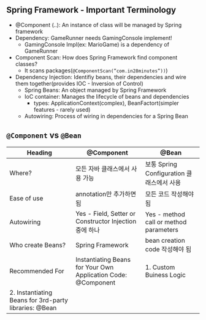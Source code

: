 ## Spring Framework - Important Terminology

- @Component (..): An instance of class will be managed by Spring framework
- Dependency: GameRunner needs GamingConsole implement!
    - GamingConsole Impl(ex: MarioGame) is a dependency of GameRunner
- Component Scan: How does Spring Framework find component classes?
    - It scans packages(`@ComponentScan(”com.in28minutes”))`)
- Dependency Injection: Identifiy beans, their dependencies and wire them together(provides IOC - Inversion of Control)
    - Spring Beans: An object managed by Spring Framework
    - IoC container: Manages the lifecycle of beans and dependencies
        - types: ApplicationContext(complex), BeanFactort(simpler features - rarely used)
    - Autowiring: Process of wiring in dependencies for a Spring Bean

## `@Component` vs `@Bean`

| Heading | @Component | @Bean |
| --- | --- | --- |
| Where? | 모든 자바 클래스에서 사용 가능  | 보통 Spring Configuration 클래스에서 사용 |
| Ease of use | annotation만 추가하면 됨 | 모든 코드 작성해야 됨 |
| Autowiring | Yes - Field, Setter or Constructor Injection 중에 하나 | Yes - method call or method parameters |
| Who create Beans? | Spring Framework | bean creation code 작성해야 됨 |
| Recommended For | Instantiating Beans for Your Own Application Code: @Component | 1. Custom Buiness Logic
2. Instantiating Beans for 3rd-party libraries: @Bean |
